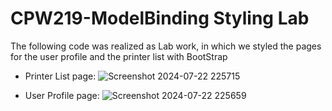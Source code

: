 # CPW219-ModelBinding Styling Lab
The following code was realized as Lab work, in which we styled the pages for the user profile and the printer list with BootStrap

- Printer List page:
![Screenshot 2024-07-22 225715](https://github.com/user-attachments/assets/7915b802-0a59-465a-a4b2-33fa2194ba3a)

- User Profile page:
![Screenshot 2024-07-22 225659](https://github.com/user-attachments/assets/521cefe0-ac89-44f2-b9e1-b77ac0a8c303)
